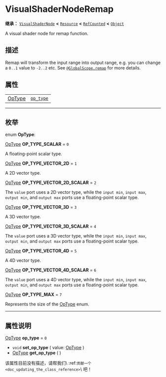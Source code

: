 <!-- ⚠ 请勿编辑本文件 ⚠ -->
<!-- 本文档使用脚本从 WeDot 引擎源码仓库生成。 -->
<!-- 生成脚本：https://github.com/WeDot-Engine/WeDot/tree/master/doc/tools/make_md.py； -->
<!-- 原文件：https://github.com/WeDot-Engine/WeDot/tree/master/doc/classes/VisualShaderNodeRemap.xml。 -->

<div id="_class_visualshadernoderemap"></div>

# VisualShaderNodeRemap

**继承：** [`VisualShaderNode`](class_visualshadernode.md) **<** [`Resource`](class_resource.md) **<** [`RefCounted`](class_refcounted.md) **<** [`Object`](class_object.md)

A visual shader node for remap function.

## 描述

Remap will transform the input range into output range, e.g. you can change a `0..1` value to `-2..2` etc. See [`@GlobalScope.remap`](class_@globalscope.md#class_@globalscope_method_remap) for more details.

## 属性

|||
|:-:|:--|
| [OpType](#enum_visualshadernoderemap_optype) | [`op_type`](class_visualshadernoderemap.md#class_visualshadernoderemap_property_op_type) | ``0`` |

<!-- rst-class:: classref-section-separator -->

---

## 枚举

<div id="_class_enum_visualshadernoderemap_optype"></div>

enum **OpType**: <div id="enum_visualshadernoderemap_optype"></div>

<div id="_class_visualshadernoderemap_constant_op_type_scalar"></div>

[OpType](#enum_visualshadernoderemap_optype) **OP_TYPE_SCALAR** = ``0``

A floating-point scalar type.

<div id="_class_visualshadernoderemap_constant_op_type_vector_2d"></div>

[OpType](#enum_visualshadernoderemap_optype) **OP_TYPE_VECTOR_2D** = ``1``

A 2D vector type.

<div id="_class_visualshadernoderemap_constant_op_type_vector_2d_scalar"></div>

[OpType](#enum_visualshadernoderemap_optype) **OP_TYPE_VECTOR_2D_SCALAR** = ``2``

The `value` port uses a 2D vector type, while the `input min`, `input max`, `output min`, and `output max` ports use a floating-point scalar type.

<div id="_class_visualshadernoderemap_constant_op_type_vector_3d"></div>

[OpType](#enum_visualshadernoderemap_optype) **OP_TYPE_VECTOR_3D** = ``3``

A 3D vector type.

<div id="_class_visualshadernoderemap_constant_op_type_vector_3d_scalar"></div>

[OpType](#enum_visualshadernoderemap_optype) **OP_TYPE_VECTOR_3D_SCALAR** = ``4``

The `value` port uses a 3D vector type, while the `input min`, `input max`, `output min`, and `output max` ports use a floating-point scalar type.

<div id="_class_visualshadernoderemap_constant_op_type_vector_4d"></div>

[OpType](#enum_visualshadernoderemap_optype) **OP_TYPE_VECTOR_4D** = ``5``

A 4D vector type.

<div id="_class_visualshadernoderemap_constant_op_type_vector_4d_scalar"></div>

[OpType](#enum_visualshadernoderemap_optype) **OP_TYPE_VECTOR_4D_SCALAR** = ``6``

The `value` port uses a 4D vector type, while the `input min`, `input max`, `output min`, and `output max` ports use a floating-point scalar type.

<div id="_class_visualshadernoderemap_constant_op_type_max"></div>

[OpType](#enum_visualshadernoderemap_optype) **OP_TYPE_MAX** = ``7``

Represents the size of the [OpType](#enum_visualshadernoderemap_optype) enum.

<!-- rst-class:: classref-section-separator -->

---

## 属性说明

<div id="_class_visualshadernoderemap_property_op_type"></div>

[OpType](#enum_visualshadernoderemap_optype) **op_type** = ``0`` <div id="class_visualshadernoderemap_property_op_type"></div>

- `void` **set_op_type** ( value: [OpType](#enum_visualshadernoderemap_optype) )
- [OpType](#enum_visualshadernoderemap_optype) **get_op_type** ( )

该属性目前没有描述，请帮我们\ :ref:`贡献一个 <doc_updating_the_class_reference>`\ 吧！

[^virtual]: 本方法通常需要用户覆盖才能生效。
[^const]: 本方法无副作用，不会修改该实例的任何成员变量。
[^vararg]: 本方法除了能接受在此处描述的参数外，还能够继续接受任意数量的参数。
[^constructor]: 本方法用于构造某个类型。
[^static]: 调用本方法无需实例，可直接使用类名进行调用。
[^operator]: 本方法描述的是使用本类型作为左操作数的有效运算符。
[^bitfield]: 这个值是由下列位标志构成位掩码的整数。
[^void]: 无返回值。
